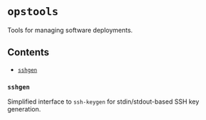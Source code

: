 # `opstools`

Tools for managing software deployments.

## Contents

* [`sshgen`](#sshgen)

### `sshgen`

Simplified interface to `ssh-keygen` for stdin/stdout-based SSH key generation. 
